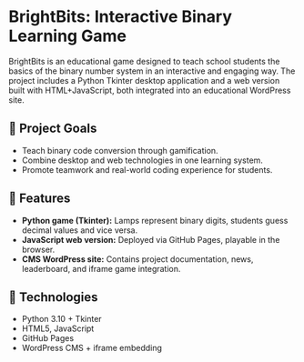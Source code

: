 # BrightBits: Interactive Binary Learning Game

BrightBits is an educational game designed to teach school students the basics of the binary number system in an interactive and engaging way. The project includes a Python Tkinter desktop application and a web version built with HTML+JavaScript, both integrated into an educational WordPress site.

## 🎯 Project Goals
- Teach binary code conversion through gamification.
- Combine desktop and web technologies in one learning system.
- Promote teamwork and real-world coding experience for students.

## 🚀 Features
- **Python game (Tkinter):** Lamps represent binary digits, students guess decimal values and vice versa.
- **JavaScript web version:** Deployed via GitHub Pages, playable in the browser.
- **CMS WordPress site:** Contains project documentation, news, leaderboard, and iframe game integration.

## 🧪 Technologies
- Python 3.10 + Tkinter
- HTML5, JavaScript
- GitHub Pages
- WordPress CMS + iframe embedding
